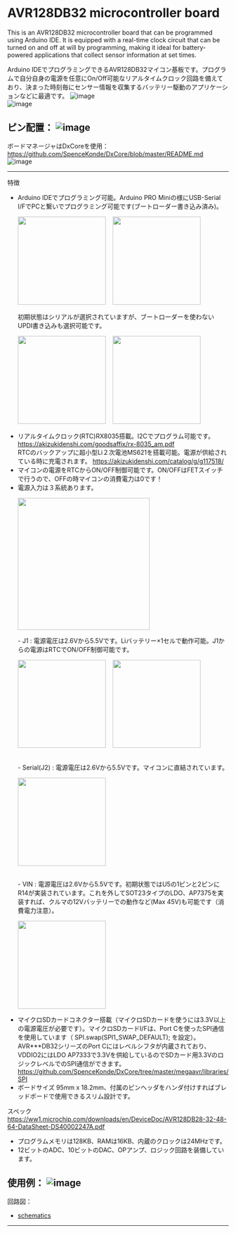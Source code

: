 # AVR128DB32 microcontroller board

This is an AVR128DB32 microcontroller board that can be programmed using Arduino IDE. It is equipped with a real-time clock circuit that can be turned on and off at will by programming, making it ideal for battery-powered applications that collect sensor information at set times.

Arduino IDEでプログラミングできるAVR128DB32マイコン基板です。プログラムで自分自身の電源を任意にOn/Off可能なリアルタイムクロック回路を備えており、決まった時刻毎にセンサー情報を収集するバッテリー駆動のアプリケーションなどに最適です。
![image](image/a01.JPG)  
![image](image/a02.JPG)  

ピン配置：
![image](image/AVR128DB32.png)  
---
ボードマネージャはDxCoreを使用：
https://github.com/SpenceKonde/DxCore/blob/master/README.md
![image](image/ArduinoSettings.png)

---

特徴
- Arduino IDEでプログラミング可能。Arduino PRO Miniの様にUSB-Serial I/FでPCと繋いでプログラミング可能です(ブートローダー書き込み済み)。<br>
  <p float="left">
    <img src="image/t01_FTDI.png" height="200" /> &nbsp;&nbsp; <img src="image/t02_FTDI.png" height="200" />
  </p>
  初期状態はシリアルが選択されていますが、ブートローダーを使わないUPDI書き込みも選択可能です。<br>
  <p float="left">
    <img src="image/t03_Serial.png" height="200" /> &nbsp;&nbsp; <img src="image/t04_UPDI.png" height="200" />
  </p>
- リアルタイムクロック(RTC)RX8035搭載。I2Cでプログラム可能です。
  https://akizukidenshi.com/goodsaffix/rx-8035_am.pdf
  <br>
  RTCのバックアップに超小型Li２次電池MS621を搭載可能。電源が供給されている時に充電されます。
  https://akizukidenshi.com/catalog/g/g117518/
- マイコンの電源をRTCからON/OFF制御可能です。ON/OFFはFETスイッチで行うので、OFFの時マイコンの消費電力は0です！
- 電源入力は３系統あります。<br>
  <p float="left">
    <img src="image/p05_power_supply_diagram.png" height="300" /> 
  </p>
  - J1 : 電源電圧は2.6Vから5.5Vです。Liバッテリー×1セルで動作可能。J1からの電源はRTCでON/OFF制御可能です。<br>
    <p float="left">
      <img src="image/p01_J1.png" height="200" /> &nbsp;&nbsp; <img src="image/p02_J1.png" height="200" />
    </p>
    <br>
  - Serial(J2) : 電源電圧は2.6Vから5.5Vです。マイコンに直結されています。<br>
    <p float="left">
      <img src="image/p04_Serial.png" height="200" />
    </p>
    <br>
  - VIN : 電源電圧は2.6Vから5.5Vです。初期状態ではU5の1ピンと2ピンにR14が実装されています。これを外してSOT23タイプのLDO、AP7375を実装すれば、クルマの12Vバッテリーでの動作など(Max 45V)も可能です（消費電力注意）。<br>
    <p float="left">
      <img src="image/p03_VIN.png" height="200" />
    </p>
- マイクロSDカードコネクター搭載（マイクロSDカードを使うには3.3V以上の電源電圧が必要です）。マイクロSDカードI/Fは、Port Cを使ったSPI通信を使用しています（ SPI.swap(SPI1_SWAP_DEFAULT); を設定）。AVR***DB32シリーズのPort Cにはレベルシフタが内蔵されており、VDDIO2にはLDO AP7333で3.3Vを供給しているのでSDカード用3.3VのロジックレベルでのSPI通信ができます。
  https://github.com/SpenceKonde/DxCore/tree/master/megaavr/libraries/SPI
- ボードサイズ 95mm x 18.2mm、付属のピンヘッダをハンダ付けすればブレッドボードで使用できるスリム設計です。

スペック<br>
https://ww1.microchip.com/downloads/en/DeviceDoc/AVR128DB28-32-48-64-DataSheet-DS40002247A.pdf
- プログラムメモリは128KB、RAMは16KB、内蔵のクロックは24MHzです。
- 12ビットのADC、10ビットのDAC、OPアンプ、ロジック回路を装備しています。

使用例：
![image](image/a03.JPG) 
---
回路図：
* [schematics](schematics/AVRT_2.pdf)


---
